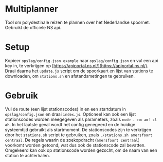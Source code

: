 # Multiplanner
Tool om polydestinale reizen te plannen over het Nederlandse spoornet. Gebruikt de officiele NS api.

# Setup
Kopieer `opslag/config.json.example` naar `opslag/config.json` en vul een api key in, te verkrijgen op [https://apiportal.ns.nl/](https://apiportal.ns.nl/).
Draai daarna het `update.js` script om de spoorkaart en lijst van stations te downloaden, om `stations.sh` en afstandsmetingen te gebruiken.

# Gebruik
Vul de route (een lijst stationscodes) in en een startdatum in `opslag/config.json` en draai `index.js`. Optioneel kan ook een lijst stationscodes worden meegegeven als parameters, zoals `node . nm amf zl ah`. In het laatste geval wordt het config genegeerd en de huidige systeemtijd gebruikt als startmoment.
De stationscodes zijn te verkrijgen door het `stations.sh` script te gebruiken, zoals `./stations.sh amersfoort centraal`. De regels waarin de zoekopdracht (`amersfoort centraal`) voorkomt worden getoond, wat dus ook de stationscode zal bevatten. Omgekeerd kan ook op stationscode worden gezocht, om de naam van een station te achterhalen.
